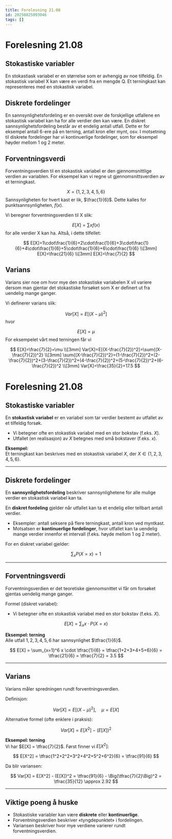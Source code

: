 ```yaml
---
title: Forelesning 21.08
id: 20250825093046
tags: []
---
```


# Forelesning 21.08
## Stokastiske variabler
En stokastiask variabel er en størrelse som er avhengig av noe tilfeldig. En stokastisk variabel X kan være en verdi fra en mengde Q. Et terningkast kan representeres med en stokastisk variabel.

## Diskrete fordelinger
En sannsynlighetsfordeling er en oversikt over de forskjellige utfallene en stokastisk variabel kan ha for alle verdier den kan være. En diskret sannsynlighetsfordeling består av et endelig antall utfall. Dette er for eksempel antall 6-ere på en terning, antall kron eller mynt, osv. I motsetning til diskrete fordelinger har vi kontinuerlige fordelinger, som for eksempel høyder mellom 1 og 2 meter.

## Forventningsverdi
Forventningsverdien til en stokastisk variabel er den gjennomsnittlige verdien av variablen. For eksempel kan vi regne ut gjennomsnittsverdien av et terningkast.

$$
X = \{1, 2, 3, 4, 5, 6\}
$$
Sannsynligheten for hvert kast er lik, $\frac{1}{6}$. Dette kalles for punktsannsynligheten, $f(x)$.

Vi beregner forventningsverdien til X slik:

$$
E[X]=\sum{xf(x)}
$$
for alle verdier X kan ha.
Altså, i dette tilfellet:

$$
E[X]=1\cdot\frac{1}{6}+2\cdot\frac{1}{6}+3\cdot\frac{1}{6}+4\cdot\frac{1}{6}+5\cdot\frac{1}{6}+6\cdot\frac{1}{6} \\[3mm]
E[X]=\frac{21}{6} \\[3mm]
E[X]=\frac{7}{2}
$$
## Varians
Varians sier noe om hvor mye den stokastiske variabelen X vil variere dersom man gjentar det stokastiske forsøket som X er definert ut fra uendelig mange ganger.

Vi definerer varians slik:

$$
Var[X]=E[(X-\mu)^2]
$$
hvor 

$$
E[X]=\mu
$$
For eksempelet vårt med terningen får vi

$$
E[X]=\frac{7}{2}=\mu \\[3mm]
Var[X]=E[(X-\frac{7}{2})^2]=\sum{(X-\frac{7}{2})^2} \\[3mm]
\sum{(X-\frac{7}{2})^2}=(1-\frac{7}{2})^2+(2-\frac{7}{2})^2+(3-\frac{7}{2})^2+(4-\frac{7}{2})^2+(5-\frac{7}{2})^2+(6-\frac{7}{2})^2 \\[3mm]
Var[X]=\frac{35}{2}=17.5
$$

# Forelesning 21.08

## Stokastiske variabler
En **stokastisk variabel** er en variabel som tar verdier bestemt av utfallet av et tilfeldig forsøk.  
- Vi betegner ofte en stokastisk variabel med en stor bokstav (f.eks. $X$).  
- Utfallet (en realisasjon) av $X$ betegnes med små bokstaver (f.eks. $x$).  

**Eksempel:**  
Et terningkast kan beskrives med en stokastisk variabel $X$, der $X \in \{1,2,3,4,5,6\}$.

---

## Diskrete fordelinger
En **sannsynlighetsfordeling** beskriver sannsynlighetene for alle mulige verdier en stokastisk variabel kan ta.  

En **diskret fordeling** gjelder når utfallet kan ta et endelig eller tellbart antall verdier.  
- Eksempler: antall seksere på flere terningkast, antall kron ved myntkast.  
- Motsatsen er **kontinuerlige fordelinger**, hvor utfallet kan ta uendelig mange verdier innenfor et intervall (f.eks. høyde mellom 1 og 2 meter).

For en diskret variabel gjelder:  

$$
\sum_x P(X=x) = 1
$$

---

## Forventningsverdi
Forventningsverdien er det teoretiske gjennomsnittet vi får om forsøket gjentas uendelig mange ganger.  

Formel (diskret variabel):  
- Vi betegner ofte en stokastisk variabel med en stor bokstav (f.eks. $X$).  

$$
E[X] = \sum_x x \cdot P(X=x)
$$

**Eksempel: terning**  
Alle utfall $1,2,3,4,5,6$ har sannsynlighet $\tfrac{1}{6}$.  

$$
E[X] = \sum_{x=1}^6 x \cdot \tfrac{1}{6} 
= \tfrac{1+2+3+4+5+6}{6} 
= \tfrac{21}{6} 
= \tfrac{7}{2} = 3.5
$$

---

## Varians
Varians måler spredningen rundt forventningsverdien.  

Definisjon:  

$$
Var[X] = E\big[(X - \mu)^2\big], \quad \mu = E[X]
$$

Alternative formel (ofte enklere i praksis):  

$$
Var[X] = E[X^2] - (E[X])^2
$$

**Eksempel: terning**  
Vi har $E[X] = \tfrac{7}{2}$. Først finner vi $E[X^2]$:  

$$
E[X^2] = \tfrac{1^2+2^2+3^2+4^2+5^2+6^2}{6} 
= \tfrac{91}{6}
$$

Da blir variansen:  

$$
Var[X] = E[X^2] - (E[X])^2 
= \tfrac{91}{6} - \Big(\tfrac{7}{2}\Big)^2 
= \tfrac{35}{12} \approx 2.92
$$

---

## Viktige poeng å huske
- Stokastiske variabler kan være **diskrete** eller **kontinuerlige**.  
- Forventningsverdien beskriver «tyngdepunktet» i fordelingen.  
- Variansen beskriver hvor mye verdiene varierer rundt forventningsverdien. 